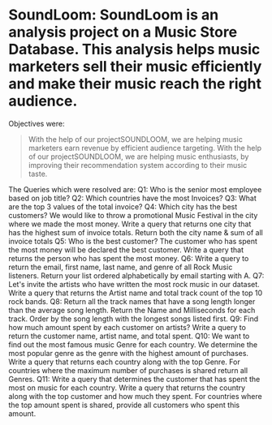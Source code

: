 # SoundLoom: SoundLoom is an analysis project on a Music Store Database. This analysis helps music marketers sell their music efficiently and make their music reach the right audience.

Objectives were:
> With the help of our projectSOUNDLOOM, we are helping music marketers earn revenue by efficient audience targeting.
> With the help of our projectSOUNDLOOM, we are helping music enthusiasts, by improving their recommendation system according to their music taste.

The Queries which were resolved are:
Q1: Who is the senior most employee based on job title?
Q2: Which countries have the most Invoices?
Q3: What are the top 3 values of the total invoice?
Q4: Which city has the best customers? We would like to throw a promotional Music Festival in the city where we made the most money. Write a query that returns one city that has the highest sum of invoice totals. Return both the city name & sum of all invoice totals
Q5: Who is the best customer? The customer who has spent the most money will be declared the best customer. Write a query that returns the person who has spent the most money.
Q6: Write a query to return the email, first name, last name, and genre of all Rock Music listeners. Return your list ordered alphabetically by email starting with A.
Q7: Let's invite the artists who have written the most rock music in our dataset. Write a query that returns the Artist name and total track count of the top 10 rock bands.
Q8: Return all the track names that have a song length longer than the average song length. Return the Name and Milliseconds for each track. Order by the song length with the longest songs listed first.
Q9: Find how much amount spent by each customer on artists? Write a query to return the customer name, artist name, and total spent.
Q10: We want to find out the most famous music Genre for each country. We determine the most popular genre as the genre with the highest amount of purchases. Write a query that returns each country along with the top Genre. For countries where the maximum number of purchases is shared return all Genres.
Q11: Write a query that determines the customer that has spent the most on music for each country. Write a query that returns the country along with the top customer and how much they spent. For countries where the top amount spent is shared, provide all customers who spent this amount.
